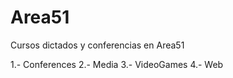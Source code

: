 Area51
======
Cursos dictados y conferencias en Area51

1.- Conferences
2.- Media
3.- VideoGames
4.- Web
